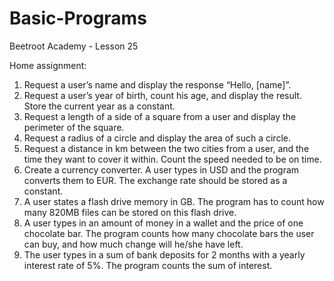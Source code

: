 # Basic-Programs
Beetroot Academy - Lesson 25

Home assignment:

1. Request a user’s name and display the response “Hello, [name]”.
2. Request a user’s year of birth, count his age, and display the result. Store the current year as a constant. 
3. Request a length of a side of a square from a user and display the perimeter of the square. 
4. Request a radius of a circle and display the area of such a circle. 
5. Request a distance in km between the two cities from a user, and the time they want to cover it within. Count the speed needed to be on time. 
6. Create a currency converter. A user types in USD and the program converts them to EUR. The exchange rate should be stored as a constant.
7. A user states a flash drive memory in GB. The program has to count how many 820MB files can be stored on this flash drive. 
8. A user types in an amount of money in a wallet and the price of one chocolate bar. The program counts how many chocolate bars the user can buy, and how much change will he/she    have left. 
9. The user types in a sum of bank deposits for 2 months with a yearly interest rate of 5%. The program counts the sum of interest.
